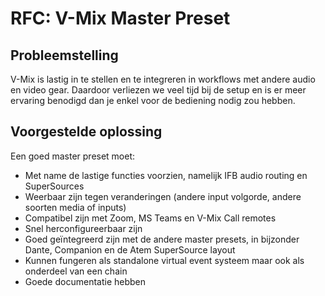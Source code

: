 # RFC: V-Mix Master Preset

## Probleemstelling

V-Mix is lastig in te stellen en te integreren in workflows met andere audio en video gear. Daardoor verliezen we veel tijd bij de setup en is er meer ervaring benodigd dan je enkel voor de bediening nodig zou hebben.

## Voorgestelde oplossing

Een goed master preset moet:

- Met name de lastige functies voorzien, namelijk IFB audio routing en SuperSources
- Weerbaar zijn tegen veranderingen (andere input volgorde, andere soorten media of inputs)
- Compatibel zijn met Zoom, MS Teams en V-Mix Call remotes
- Snel herconfigureerbaar zijn
- Goed geïntegreerd zijn met de andere master presets, in bijzonder Dante, Companion en de Atem SuperSource layout
- Kunnen fungeren als standalone virtual event systeem maar ook als onderdeel van een chain
- Goede documentatie hebben
